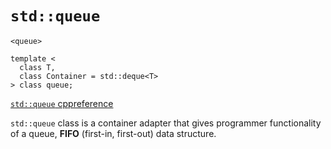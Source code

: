 # `std::queue`

```
<queue>

template <
  class T,
  class Container = std::deque<T>
> class queue;
```
[`std::queue` cppreference](https://en.cppreference.com/w/cpp/container/queue)

`std::queue` class is a container adapter that gives programmer functionality of a queue, **FIFO** (first-in, first-out) data structure.



